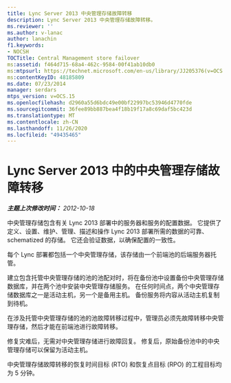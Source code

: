 ```yaml
---
title: Lync Server 2013 中央管理存储故障转移
description: Lync Server 2013 中央管理存储故障转移。
ms.reviewer: ''
ms.author: v-lanac
author: lanachin
f1.keywords:
- NOCSH
TOCTitle: Central Management store failover
ms:assetid: f464d715-68a4-462c-9584-00f41ab10db0
ms:mtpsurl: https://technet.microsoft.com/en-us/library/JJ205376(v=OCS.15)
ms:contentKeyID: 48185809
ms.date: 07/23/2014
manager: serdars
mtps_version: v=OCS.15
ms.openlocfilehash: d2960a55d6bdc49e00bf22997bc53946d4770fde
ms.sourcegitcommit: 36fee89bb887bea4f18b19f17a8c69daf5bc423d
ms.translationtype: MT
ms.contentlocale: zh-CN
ms.lasthandoff: 11/26/2020
ms.locfileid: "49435465"
---
```

# <a name="central-management-store-failover-in-lync-server-2013"></a>Lync Server 2013 中的中央管理存储故障转移

<div data-xmlns="http://www.w3.org/1999/xhtml">

<div class="topic" data-xmlns="http://www.w3.org/1999/xhtml" data-msxsl="urn:schemas-microsoft-com:xslt" data-cs="https://msdn.microsoft.com/">

<div data-asp="https://msdn2.microsoft.com/asp">



</div>

<div id="mainSection">

<div id="mainBody">

<span> </span>

_**主题上次修改时间：** 2012-10-18_

中央管理存储包含有关 Lync 2013 部署中的服务器和服务的配置数据。 它提供了定义、设置、维护、管理、描述和操作 Lync 2013 部署所需的数据的可靠、schematized 的存储。 它还会验证数据，以确保配置的一致性。

每个 Lync 部署都包括一个中央管理存储，该存储由一个前端池的后端服务器托管。

建立包含托管中央管理存储的池的池配对时，将在备份池中设置备份中央管理存储数据库，并在两个池中安装中央管理存储服务。 在任何时间点，两个中央管理存储数据库之一是活动主机，另一个是备用主机。 备份服务将内容从活动主机复制到待机。

在涉及托管中央管理存储的池的池故障转移过程中，管理员必须先故障转移中央管理存储，然后才能在前端池进行故障转移。

修复灾难后，无需对中央管理存储进行故障回复。 修复后，原始备份池中的中央管理存储可以保留为活动主机。

中央管理存储故障转移的恢复时间目标 (RTO) 和恢复点目标 (RPO) 的工程目标均为 5 分钟。

</div>

<span> </span>

</div>

</div>

</div>

